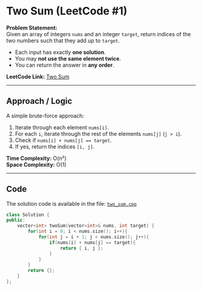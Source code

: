 # Two Sum (LeetCode #1)

**Problem Statement:**  
Given an array of integers `nums` and an integer `target`, return indices of the two numbers such that they add up to `target`.  

- Each input has exactly **one solution**.  
- You may **not use the same element twice**.  
- You can return the answer in **any order**.  

**LeetCode Link:** [Two Sum](https://leetcode.com/problems/two-sum/description/)

---

## Approach / Logic

A simple brute-force approach:  

1. Iterate through each element `nums[i]`.  
2. For each `i`, iterate through the rest of the elements `nums[j]` (`j > i`).  
3. Check if `nums[i] + nums[j] == target`.  
4. If yes, return the indices `[i, j]`.  

**Time Complexity:** O(n²)  
**Space Complexity:** O(1)

---

## Code

The solution code is available in the file: [`two_sum.cpp`](./twosum.cpp)

```cpp
class Solution {
public:
    vector<int> twoSum(vector<int>& nums, int target) {
        for(int i = 0; i < nums.size(); i++){
            for(int j = i + 1; j < nums.size(); j++){
                if(nums[i] + nums[j] == target){
                    return { i, j };
                }
            }
        }
        return {};
    }
};


